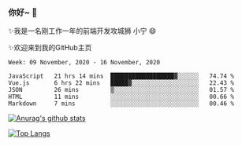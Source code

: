 ### 你好~  👋

✨我是一名刚工作一年的前端开发攻城狮 小宁 😄

✨欢迎来到我的GitHub主页
<!--
**7148505/7148505** is a ✨ _special_ ✨ repository because its `README.md` (this file) appears on your GitHub profile.

Here are some ideas to get you started:

- 🔭 I’m currently working on ...
- 🌱 I’m currently learning ...
- 👯 I’m looking to collaborate on ...
- 🤔 I’m looking for help with ...
- 💬 Ask me about ...
- 📫 How to reach me: ...
- 😄 Pronouns: ...
- ⚡ Fun fact: ...
-->

<!--START_SECTION:waka-->
```text
Week: 09 November, 2020 - 16 November, 2020

JavaScript   21 hrs 14 mins  ██████████████████▓░░░░░░   74.74 % 
Vue.js       6 hrs 22 mins   █████▓░░░░░░░░░░░░░░░░░░░   22.43 % 
JSON         26 mins         ▒░░░░░░░░░░░░░░░░░░░░░░░░   01.57 % 
HTML         11 mins         ░░░░░░░░░░░░░░░░░░░░░░░░░   00.66 % 
Markdown     7 mins          ░░░░░░░░░░░░░░░░░░░░░░░░░   00.46 % 
```
<!--END_SECTION:waka-->

[![Anurag's github stats](https://github-readme-stats.vercel.app/api?username=ZhangNing-debug)](https://github.com/anuraghazra/github-readme-stats)

[![Top Langs](https://github-readme-stats.vercel.app/api/top-langs/?username=ZhangNing-debug&layout=compact)](https://github.com/anuraghazra/github-readme-stats)
